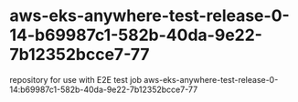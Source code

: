 # aws-eks-anywhere-test-release-0-14-b69987c1-582b-40da-9e22-7b12352bcce7-77
repository for use with E2E test job aws-eks-anywhere-test-release-0-14:b69987c1-582b-40da-9e22-7b12352bcce7-77
